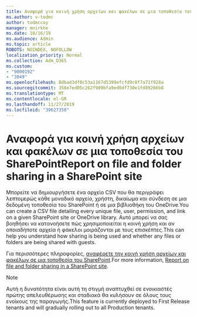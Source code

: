 ```yaml
---
title: Αναφορά για κοινή χρήση αρχείων και φακέλων σε μια τοποθεσία του SharePoint
ms.author: v-todmc
author: todmccoy
manager: mnirkhe
ms.date: 10/16/19
ms.audience: Admin
ms.topic: article
ROBOTS: NOINDEX, NOFOLLOW
localization_priority: Normal
ms.collection: Adm_O365
ms.custom:
- "9000192"
- "3049"
ms.openlocfilehash: 8dbad3df0c53a1167d5399efcfd9c0f7a71f928a
ms.sourcegitcommit: 358e7ed05c262f909bfa9ed0df730e1fd89266b8
ms.translationtype: MT
ms.contentlocale: el-GR
ms.lasthandoff: 11/27/2019
ms.locfileid: "39627358"
---
```

# <a name="report-on-file-and-folder-sharing-in-a-sharepoint-site"></a><span data-ttu-id="df539-102">Αναφορά για κοινή χρήση αρχείων και φακέλων σε μια τοποθεσία του SharePoint</span><span class="sxs-lookup"><span data-stu-id="df539-102">Report on file and folder sharing in a SharePoint site</span></span>

<span data-ttu-id="df539-103">Μπορείτε να δημιουργήσετε ένα αρχείο CSV που θα περιγράφει λεπτομερώς κάθε μοναδικό αρχείο, χρήστη, δικαίωμα και σύνδεση σε μια δεδομένη τοποθεσία του SharePoint ή σε μια βιβλιοθήκη του OneDrive.</span><span class="sxs-lookup"><span data-stu-id="df539-103">You can create a CSV file detailing every unique file, user, permission, and link on a given SharePoint site or OneDrive library.</span></span> <span data-ttu-id="df539-104">Αυτό μπορεί να σας βοηθήσει να κατανοήσετε πώς χρησιμοποιείται η κοινή χρήση και αν οποιαδήποτε αρχεία ή φάκελοι μοιράζονται με τους επισκέπτες.</span><span class="sxs-lookup"><span data-stu-id="df539-104">This can help you understand how sharing is being used and whether any files or folders are being shared with guests.</span></span>

<span data-ttu-id="df539-105">Για περισσότερες πληροφορίες, [αναφέρετε την κοινή χρήση αρχείων και φακέλων σε μια τοποθεσία του SharePoint](https://docs.microsoft.com/sharepoint/sharing-reports).</span><span class="sxs-lookup"><span data-stu-id="df539-105">For more information, [Report on file and folder sharing in a SharePoint site](https://docs.microsoft.com/sharepoint/sharing-reports).</span></span>

> [!NOTE]
> <span data-ttu-id="df539-106">Αυτή η δυνατότητα είναι αυτή τη στιγμή αναπτυχθεί σε ενοικιαστές πρώτης απελευθέρωσης και σταδιακά θα κυλήσουν σε όλους τους ενοίκους της παραγωγής.</span><span class="sxs-lookup"><span data-stu-id="df539-106">This feature is currently deployed to First Release tenants and will gradually rolling out to all Production tenants.</span></span>